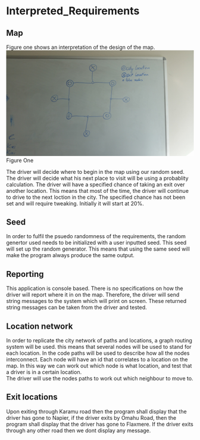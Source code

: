 # Interpreted_Requirements

## Map
Figure one shows an interpretation of the design of the map. 
![Map of city](https://github.com/mitchellwarr/ITPR6.590_Testing_Plan/blob/master/20170406_151857%5B1%5D.jpg)
Figure One

The driver will decide where to begin in the map using our random seed.
The driver will decide what his next place to visit will be using a probablity calculation.
The driver will have a specified chance of taking an exit over another location. This means that most of the time, the driver will continue to drive to the next loction in the city. The specified chance has not been set and will require tweaking. Initially it will start at 20%.

## Seed
In order to fulfil the psuedo randomness of the requirements, the random genertor used needs to be initialized with a user inputted seed. This seed will set up the random generator. This means that using the same seed will make the program always produce the same output.  

## Reporting
This application is console based. There is no specifications on how the driver will report where it in on the map. Therefore, the driver will send string messages to the system which will print on screen. These returned string messages can be taken from the driver and tested.  

## Location network
In order to replicate the city network of paths and locations, a graph routing system will be used. this means that several nodes will be used to stand for each location. In the code paths will be used to describe how all the nodes interconnect. Each node will have an id that correlates to a location on the map. In this way we can work out which node is what location, and test that a driver is in a certain location.  
The driver will use the nodes paths to work out which neighbour to move to.  

## Exit locations
Upon exiting through Karamu road then the program shall display that the driver has gone to Napier, if the driver exits by Omahu Road, then the program shall display that the driver has gone to Flaxmere. If the driver exits through any other road then we dont display any message.
